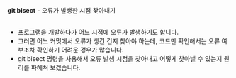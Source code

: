 **git bisect** - 오류가 발생한 시점 찾아내기
##
- 프로그램을 개발하다가 어느 시점에 오류가 발생하기도 합니다.
- 그러면 어느 커밋에서 오류가 생긴 건지 찾아야 하는데, 코드만 확인해서는 오류 여부조차 확인하기 어려운 경우가 많습니다.
- git bisect 명령을 사용해서 오류 발생 시점을 찾아내고 어떻게 찾아낼 수 있는지 원리를 파헤쳐 보겠습니다.
